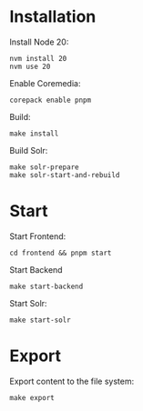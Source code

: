 # Installation

Install Node 20:

```
nvm install 20
nvm use 20
```

Enable Coremedia:

```
corepack enable pnpm
```

Build:

```
make install
```

Build Solr:

```
make solr-prepare
make solr-start-and-rebuild
```

# Start

Start Frontend:

```
cd frontend && pnpm start
```

Start Backend

```
make start-backend
```

Start Solr:

```
make start-solr
```

# Export

Export content to the file system:

```
make export
```
